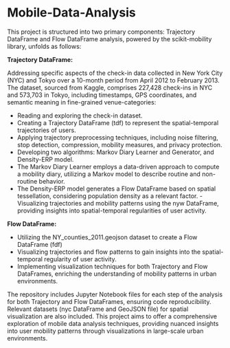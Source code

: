 # Mobile-Data-Analysis

This project is structured into two primary components: Trajectory DataFrame and Flow DataFrame analysis, powered by the scikit-mobility library, unfolds as follows:

<strong> Trajectory DataFrame: </strong>

Addressing specific aspects of the check-in data collected in New York City (NYC) and Tokyo over a 10-month period from April 2012 to February 2013. The dataset, sourced from Kaggle, comprises 227,428 check-ins in NYC and 573,703 in Tokyo, including timestamps, GPS coordinates, and semantic meaning in fine-grained venue-categories:

- Reading and exploring the check-in dataset.
- Creating a Trajectory DataFrame (tdf) to represent the spatial-temporal trajectories of users.
- Applying trajectory preprocessing techniques, including noise filtering, stop detection, compression, mobility measures, and privacy protection.
- Developing two algorithms: Markov Diary Learner and Generator, and Density-ERP model.
- The Markov Diary Learner employs a data-driven approach to compute a mobility diary, utilizing a Markov model to describe routine and non-routine behavior.
- The Density-ERP model generates a Flow DataFrame based on spatial tessellation, considering population density as a relevant factor.
 -Visualizing trajectories and mobility patterns using the nyw DataFrame, providing insights into spatial-temporal regularities of user activity.
  
<strong> Flow DataFrame: </strong>
  
- Utilizing the NY_counties_2011.geojson dataset to create a Flow DataFrame (fdf)
- Visualizing trajectories and flow patterns to gain insights into the spatial-temporal regularity of user activity.
- Implementing visualization techniques for both Trajectory and Flow DataFrames, enriching the understanding of mobility patterns in urban environments.
  
The repository includes Jupyter Notebook files for each step of the analysis for both Trajectory and Flow DataFrames, ensuring code reproducibility. Relevant datasets (nyc DataFrame and GeoJSON file) for spatial visualization are also included. This project aims to offer a comprehensive exploration of mobile data analysis techniques, providing nuanced insights into user mobility patterns through visualizations in large-scale urban environments.
